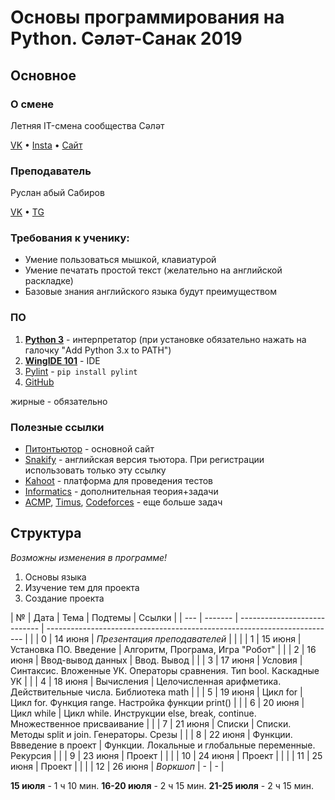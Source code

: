 # Основы программирования на Python. Сәләт-Санак 2019
## Основное

### О смене
Летняя IT-смена сообщества Сәләт

[VK](http://vk.com/selet.sanak) •
[Insta](http://instagram.com/selet.sanak) •
[Сайт](http://selet.biz)

### Преподаватель
Руслан абый Сабиров

[VK](http://vk.com/russab0) • [TG](http://teleg.run/russab0)

### Требования к ученику:
- Умение пользоваться мышкой, клавиатурой
- Умение печатать простой текст (желательно на английской раскладке)
- Базовые знания английского языка будут преимуществом

### ПО
1. **[Python 3](https://www.python.org/)** - интерпретатор (при установке обязательно нажать на галочку "Add Python 3.x to PATH")
2. **[WingIDE 101](https://wingware.com/downloads/wingide-101)** - IDE
3. [Pylint](https://pypi.org/project/pylint/) - `pip install pylint`
4. [GitHub](https://github.com/)

жирные - обязательно

### Полезные ссылки
- [Питонтьютор](https://pythontutor.ru) - основной сайт
- [Snakify](https://snakify.org/join_class/russabirov1998/mail.ru/) - английская версия тьютора. При регистрации использовать только эту ссылку
- [Kahoot](http://kahoot.it) - платформа для проведения тестов
- [Informatics](https://informatics.msk.ru/course/view.php?id=2553) - дополнительная теория+задачи
- [ACMP](http://acmp.ru), [Timus](http://acm.timus.ru/), [Codeforces](http://codeforces.com) - еще больше задач

## Структура
_Возможны изменения в программе!_
1. Основы языка
2. Изучение тем для проекта
3. Создание проекта

| №   | Дата    | Тема                         | Подтемы                                                                  | Ссылки |
| --- | ------- | ---------------------------- | ------------------------------------------------------------------------ |        |
| 0   | 14 июня | _Презентация преподавателей_ |                                                                          |        |
| 1   | 15 июня | Установка ПО. Введение       | Алгоритм, Програма, Игра "Робот"                                         |        |
| 2   | 16 июня | Ввод-вывод данных            | Ввод. Вывод                                                              |        |
| 3   | 17 июня | Условия                      | Синтаксис. Вложенные УК. Операторы сравнения. Тип bool. Каскадные УК     |        |
| 4   | 18 июня | Вычисления                   | Целочисленная арифметика. Действительные числа. Библиотека math          |        |
| 5   | 19 июня | Цикл for                     | Цикл for. Функция range. Настройка функции print()                       |        |
| 6   | 20 июня | Цикл while                   | Цикл while. Инструкции else, break, continue. Множественное присваивание |        |
| 7   | 21 июня | Списки                       | Cписки. Методы split и join. Генераторы. Срезы                           |        |
| 8   | 22 июня | Функции. Ввведение в проект  | Функции. Локальные и глобальные переменные. Рекурсия                     |        |
| 9   | 23 июня | Проект                       |   |   |
| 10  | 24 июня | Проект                       |   |   |
| 11  | 25 июня | Проект                       |   |   |
| 12  | 26 июня | _Воркшоп_                    | - | - |

**15 июля** - 1 ч 10 мин. 
**16-20 июля** - 2 ч 15 мин.
**21-25 июля** - 2 ч 15 мин.
